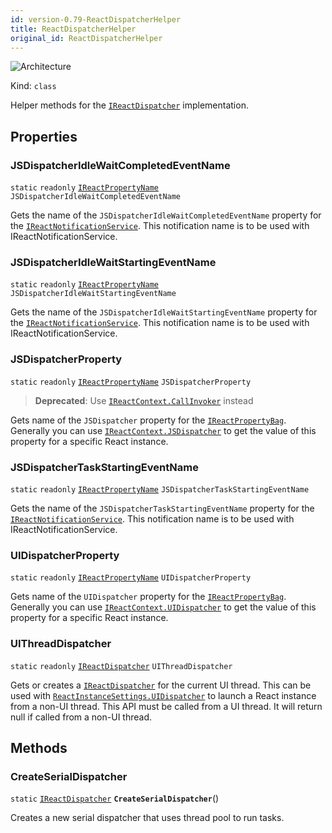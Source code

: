 ```yaml
---
id: version-0.79-ReactDispatcherHelper
title: ReactDispatcherHelper
original_id: ReactDispatcherHelper
---
```


![Architecture](https://img.shields.io/badge/architecture-new_&_old-green)

Kind: `class`

Helper methods for the [`IReactDispatcher`](IReactDispatcher) implementation.

## Properties
### JSDispatcherIdleWaitCompletedEventName
`static`   `readonly`  [`IReactPropertyName`](IReactPropertyName) `JSDispatcherIdleWaitCompletedEventName`

Gets the name of the `JSDispatcherIdleWaitCompletedEventName` property for the [`IReactNotificationService`](IReactNotificationService).
This notification name is to be used with IReactNotificationService.

### JSDispatcherIdleWaitStartingEventName
`static`   `readonly`  [`IReactPropertyName`](IReactPropertyName) `JSDispatcherIdleWaitStartingEventName`

Gets the name of the `JSDispatcherIdleWaitStartingEventName` property for the [`IReactNotificationService`](IReactNotificationService).
This notification name is to be used with IReactNotificationService.

### JSDispatcherProperty
`static`   `readonly`  [`IReactPropertyName`](IReactPropertyName) `JSDispatcherProperty`

> **Deprecated**: Use [`IReactContext.CallInvoker`](IReactContext#callinvoker) instead

Gets name of the `JSDispatcher` property for the [`IReactPropertyBag`](IReactPropertyBag).
Generally you can use [`IReactContext.JSDispatcher`](IReactContext#jsdispatcher) to get the value of this property for a specific React instance.

### JSDispatcherTaskStartingEventName
`static`   `readonly`  [`IReactPropertyName`](IReactPropertyName) `JSDispatcherTaskStartingEventName`

Gets the name of the `JSDispatcherTaskStartingEventName` property for the [`IReactNotificationService`](IReactNotificationService).
This notification name is to be used with IReactNotificationService.

### UIDispatcherProperty
`static`   `readonly`  [`IReactPropertyName`](IReactPropertyName) `UIDispatcherProperty`

Gets name of the `UIDispatcher` property for the [`IReactPropertyBag`](IReactPropertyBag).
Generally you can use [`IReactContext.UIDispatcher`](IReactContext#uidispatcher) to get the value of this property for a specific React instance.

### UIThreadDispatcher
`static`   `readonly`  [`IReactDispatcher`](IReactDispatcher) `UIThreadDispatcher`

Gets or creates a [`IReactDispatcher`](IReactDispatcher) for the current UI thread.
This can be used with [`ReactInstanceSettings.UIDispatcher`](ReactInstanceSettings#uidispatcher) to launch a React instance from a non-UI thread. This API must be called from a UI thread. It will return null if called from a non-UI thread.

## Methods
### CreateSerialDispatcher
`static` [`IReactDispatcher`](IReactDispatcher) **`CreateSerialDispatcher`**()

Creates a new serial dispatcher that uses thread pool to run tasks.
